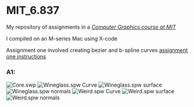 # MIT_6.837
My repository of assignments in a [_Computer Graphics course at MIT_](https://ocw.mit.edu/courses/6-837-computer-graphics-fall-2012/) 

I compiled on an M-series Mac using X-code 

Assignment one involved creating bezier and b-spline curves [assignment one instructions](A1/A1.pdf)

### A1:
![Core.swp](Images/A1_1.png)
![Wineglass.spw Curve](Images/A1_2.png)
![Wineglass.spw surface](Images/A1_3.png)
![Wineglass.spw normals](Images/A1_4.png)
![Weird.spw Curve](Images/A1_5.png)
![Weird.spw surface](Images/A1_6.png)
![Weird.spw normals](Images/A1_7.png)

